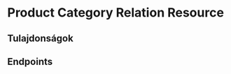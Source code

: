 # Product Category Relation Resource

## Tulajdonságok

<ResourceProperties :resource="'product_category_relation'" :lang="'hu'"/>

## Endpoints

[//]: <> (GET ENDPOINT)
<ResourceEndpoint :resource="'product_category_relation'" :endpoint="'get'" :lang="'hu'">

<template v-slot:responseJSON>

<<< @/docs/fixtures/api/product_category_relation/response/json/get_id.json

</template>

<template v-slot:responseXML>

<<< @/docs/fixtures/api/product_category_relation/response/xml/get_id.xml

</template>

</ResourceEndpoint>

[//]: <> (GETCOLLECTION ENDPOINT)
<ResourceEndpoint :resource="'product_category_relation'" :endpoint="'getCollection'" :lang="'hu'">

<template v-slot:responseJSON>

<<< @/docs/fixtures/api/product_category_relation/response/json/get_page.json

</template>

<template v-slot:responseXML>

<<< @/docs/fixtures/api/product_category_relation/response/xml/get_page.xml

</template>

</ResourceEndpoint>

[//]: <> (POST ENDPOINT)
<ResourceEndpoint :resource="'product_category_relation'" :endpoint="'post'" :lang="'hu'">

<template v-slot:request>

<<< @/docs/fixtures/api/product_category_relation/request/post.json

</template>

<template v-slot:responseJSON>

<<< @/docs/fixtures/api/product_category_relation/response/json/get_id.json

</template>

<template v-slot:responseXML>

<<< @/docs/fixtures/api/product_category_relation/response/xml/get_id.xml

</template>

</ResourceEndpoint>

[//]: <> (PUT ENDPOINT)
<ResourceEndpoint :resource="'product_category_relation'" :endpoint="'put'" :lang="'hu'">

<template v-slot:request>

<<< @/docs/fixtures/api/product_category_relation/request/put.json

</template>

<template v-slot:responseJSON>

<<< @/docs/fixtures/api/product_category_relation/response/json/get_id.json

</template>

<template v-slot:responseXML>

<<< @/docs/fixtures/api/product_category_relation/response/xml/get_id.xml

</template>

</ResourceEndpoint>

[//]: <> (DELETE ENDPOINT)
<ResourceEndpoint :resource="'product_category_relation'" :endpoint="'delete'" :lang="'hu'"/>

